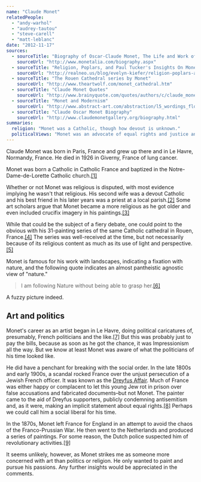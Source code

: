 ```yaml
---
name: "Claude Monet"
relatedPeople:
  - "andy-warhol"
  - "audrey-tautou"
  - "steve-carell"
  - "matt-leblanc"
date: "2012-11-17"
sources:
  - sourceTitle: "Biography of Oscar-Claude Monet, The Life and Work of Claude Monet"
    sourceUrl: "http://www.monetalia.com/biography.aspx"
  - sourceTitle: "Religion, Poplars, and Paul Tucker's Insights On Monet"
    sourceUrl: "http://realneo.us/blog/evelyn-kiefer/religion-poplars-and-paul-tuckers-insights-on-monet"
  - sourceTitle: "The Rouen Cathedral series by Monet"
    sourceUrl: "http://www.theartwolf.com/monet_cathedral.htm"
  - sourceTitle: "Claude Monet Quotes"
    sourceUrl: "http://www.brainyquote.com/quotes/authors/c/claude_monet.html"
  - sourceTitle: "Monet and Modernism"
    sourceUrl: "http://www.abstract-art.com/abstraction/l5_wordings_fldr/l3_la_monet-moderism.html"
  - sourceTitle: "Claude Oscar Monet Biography"
    sourceUrl: "http://www.claudemonetgallery.org/biography.html"
summaries:
  religion: "Monet was a Catholic, though how devout is unknown."
  politicalViews: "Monet was an advocate of equal rights and justice and left France to avoid war, but he probably wasn't all that political."
---
```


Claude Monet was born in Paris, France and grew up there and in Le Havre, Normandy, France. He died in 1926 in Giverny, France of lung cancer.

Monet was born a Catholic in Catholic France and baptized in the Notre-Dame-de-Lorette Catholic church.<a class="source-citation" href="#http%3A%2F%2Fwww.monetalia.com%2Fbiography.aspx" title="Biography of Oscar-Claude Monet, The Life and Work of Claude Monet">[1]</a>

Whether or not Monet was religious is disputed, with most evidence implying he wasn't that religious. His second wife was a devout Catholic and his best friend in his later years was a priest at a local parish.<a class="source-citation" href="#http%3A%2F%2Frealneo.us%2Fblog%2Fevelyn-kiefer%2Freligion-poplars-and-paul-tuckers-insights-on-monet" title="Religion, Poplars, and Paul Tucker&apos;s Insights On Monet">[2]</a> Some art scholars argue that Monet became a more religious as he got older and even included crucifix imagery in his paintings.<a class="source-citation" href="#http%3A%2F%2Frealneo.us%2Fblog%2Fevelyn-kiefer%2Freligion-poplars-and-paul-tuckers-insights-on-monet" title="Religion, Poplars, and Paul Tucker&apos;s Insights On Monet">[3]</a>

While that could be the subject of a fiery debate, one could point to the obvious with his 31-painting series of the same Catholic cathedral in Rouen, France.<a class="source-citation" href="#http%3A%2F%2Fwww.theartwolf.com%2Fmonet_cathedral.htm" title="The Rouen Cathedral series by Monet">[4]</a> The series was well-received at the time, but not necessarily because of its religious content as much as its use of light and perspective.<a class="source-citation" href="#http%3A%2F%2Fwww.theartwolf.com%2Fmonet_cathedral.htm" title="The Rouen Cathedral series by Monet">[5]</a>

Monet is famous for his work with landscapes, indicating a fixation with nature, and the following quote indicates an almost pantheistic agnostic view of "nature."

>I am following Nature without being able to grasp her.<a class="source-citation" href="#http%3A%2F%2Fwww.brainyquote.com%2Fquotes%2Fauthors%2Fc%2Fclaude_monet.html" title="Claude Monet Quotes">[6]</a>

A fuzzy picture indeed.


## Art and politics

Monet's career as an artist began in Le Havre, doing political caricatures of, presumably, French politicians and the like.<a class="source-citation" href="#http%3A%2F%2Fwww.abstract-art.com%2Fabstraction%2Fl5_wordings_fldr%2Fl3_la_monet-moderism.html" title="Monet and Modernism">[7]</a> But this was probably just to pay the bills, because as soon as he got the chance, it was Impressionism all the way. But we know at least Monet was aware of what the politicians of his time looked like.

He did have a penchant for breaking with the social order. In the late 1800s and early 1900s, a scandal rocked France over the unjust persecution of a Jewish French officer. It was known as the [Dreyfus Affair](http://en.wikipedia.org/wiki/Dreyfus_affair). Much of France was either happy or complacent to let this young Jew rot in prison over false accusations and fabricated documents–but not Monet. The painter came to the aid of Dreyfus supporters, publicly condemning antisemitism and, as it were, making an implicit statement about equal rights.<a class="source-citation" href="#http%3A%2F%2Fwww.abstract-art.com%2Fabstraction%2Fl5_wordings_fldr%2Fl3_la_monet-moderism.html" title="Monet and Modernism">[8]</a> Perhaps we could call him a social liberal for his time.

In the 1870s, Monet left France for England in an attempt to avoid the chaos of the Franco-Prussian War. He then went to the Netherlands and produced a series of paintings. For some reason, the Dutch police suspected him of revolutionary activities.<a class="source-citation" href="#http%3A%2F%2Fwww.claudemonetgallery.org%2Fbiography.html" title="Claude Oscar Monet Biography">[9]</a>

It seems unlikely, however, as Monet strikes me as someone more concerned with art than politics or religion. He only wanted to paint and pursue his passions. Any further insights would be appreciated in the comments.